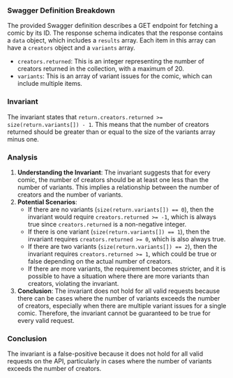 ### Swagger Definition Breakdown
The provided Swagger definition describes a GET endpoint for fetching a comic by its ID. The response schema indicates that the response contains a `data` object, which includes a `results` array. Each item in this array can have a `creators` object and a `variants` array.

- `creators.returned`: This is an integer representing the number of creators returned in the collection, with a maximum of 20.
- `variants`: This is an array of variant issues for the comic, which can include multiple items.

### Invariant
The invariant states that `return.creators.returned >= size(return.variants[]) - 1`. This means that the number of creators returned should be greater than or equal to the size of the variants array minus one.

### Analysis
1. **Understanding the Invariant**: The invariant suggests that for every comic, the number of creators should be at least one less than the number of variants. This implies a relationship between the number of creators and the number of variants.
2. **Potential Scenarios**:
   - If there are no variants (`size(return.variants[]) == 0`), then the invariant would require `creators.returned >= -1`, which is always true since `creators.returned` is a non-negative integer.
   - If there is one variant (`size(return.variants[]) == 1`), then the invariant requires `creators.returned >= 0`, which is also always true.
   - If there are two variants (`size(return.variants[]) == 2`), then the invariant requires `creators.returned >= 1`, which could be true or false depending on the actual number of creators.
   - If there are more variants, the requirement becomes stricter, and it is possible to have a situation where there are more variants than creators, violating the invariant.
3. **Conclusion**: The invariant does not hold for all valid requests because there can be cases where the number of variants exceeds the number of creators, especially when there are multiple variant issues for a single comic. Therefore, the invariant cannot be guaranteed to be true for every valid request.

### Conclusion
The invariant is a false-positive because it does not hold for all valid requests on the API, particularly in cases where the number of variants exceeds the number of creators.
